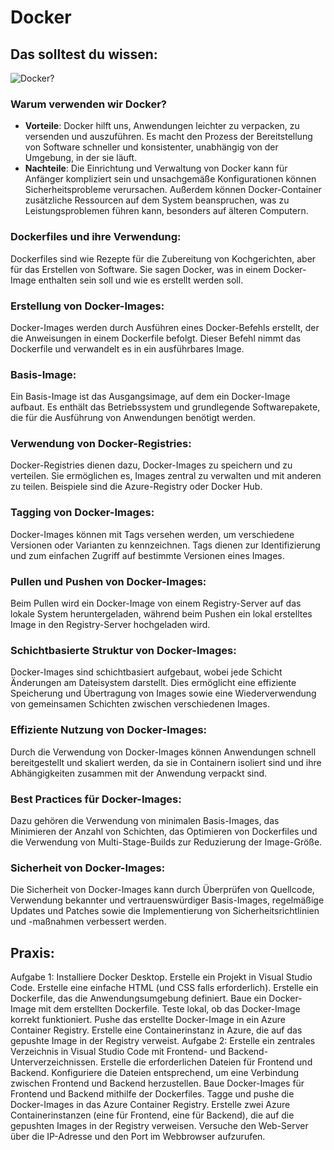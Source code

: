 # Docker

## Das solltest du wissen:
![Docker?](https://fiverr-res.cloudinary.com/images/t_main1,q_auto,f_auto,q_auto,f_auto/gigs/305101027/original/a3f981efac2d0ecf90b4920f640c3d112fe9c79f/dockerize-your-application-for-easy-deployment-and-scaling.jpg)
### Warum verwenden wir Docker?
- **Vorteile**: Docker hilft uns, Anwendungen leichter zu verpacken, zu versenden und auszuführen. Es macht den Prozess der Bereitstellung von Software schneller und konsistenter, unabhängig von der Umgebung, in der sie läuft.
- **Nachteile**: Die Einrichtung und Verwaltung von Docker kann für Anfänger kompliziert sein und unsachgemäße Konfigurationen können Sicherheitsprobleme verursachen. Außerdem können Docker-Container zusätzliche Ressourcen auf dem System beanspruchen, was zu Leistungsproblemen führen kann, besonders auf älteren Computern.

### Dockerfiles und ihre Verwendung:
Dockerfiles sind wie Rezepte für die Zubereitung von Kochgerichten, aber für das Erstellen von Software. Sie sagen Docker, was in einem Docker-Image enthalten sein soll und wie es erstellt werden soll.

### Erstellung von Docker-Images:
Docker-Images werden durch Ausführen eines Docker-Befehls erstellt, der die Anweisungen in einem Dockerfile befolgt. Dieser Befehl nimmt das Dockerfile und verwandelt es in ein ausführbares Image.

### Basis-Image:
Ein Basis-Image ist das Ausgangsimage, auf dem ein Docker-Image aufbaut. Es enthält das Betriebssystem und grundlegende Softwarepakete, die für die Ausführung von Anwendungen benötigt werden.

### Verwendung von Docker-Registries:
Docker-Registries dienen dazu, Docker-Images zu speichern und zu verteilen. Sie ermöglichen es, Images zentral zu verwalten und mit anderen zu teilen. Beispiele sind die Azure-Registry oder Docker Hub.

### Tagging von Docker-Images:
Docker-Images können mit Tags versehen werden, um verschiedene Versionen oder Varianten zu kennzeichnen. Tags dienen zur Identifizierung und zum einfachen Zugriff auf bestimmte Versionen eines Images.

### Pullen und Pushen von Docker-Images:
Beim Pullen wird ein Docker-Image von einem Registry-Server auf das lokale System heruntergeladen, während beim Pushen ein lokal erstelltes Image in den Registry-Server hochgeladen wird.

### Schichtbasierte Struktur von Docker-Images:
Docker-Images sind schichtbasiert aufgebaut, wobei jede Schicht Änderungen am Dateisystem darstellt. Dies ermöglicht eine effiziente Speicherung und Übertragung von Images sowie eine Wiederverwendung von gemeinsamen Schichten zwischen verschiedenen Images.

### Effiziente Nutzung von Docker-Images:
Durch die Verwendung von Docker-Images können Anwendungen schnell bereitgestellt und skaliert werden, da sie in Containern isoliert sind und ihre Abhängigkeiten zusammen mit der Anwendung verpackt sind.

### Best Practices für Docker-Images:
Dazu gehören die Verwendung von minimalen Basis-Images, das Minimieren der Anzahl von Schichten, das Optimieren von Dockerfiles und die Verwendung von Multi-Stage-Builds zur Reduzierung der Image-Größe.

### Sicherheit von Docker-Images:
Die Sicherheit von Docker-Images kann durch Überprüfen von Quellcode, Verwendung bekannter und vertrauenswürdiger Basis-Images, regelmäßige Updates und Patches sowie die Implementierung von Sicherheitsrichtlinien und -maßnahmen verbessert werden.

## Praxis:
Aufgabe 1:
Installiere Docker Desktop.
Erstelle ein Projekt in Visual Studio Code.
Erstelle eine einfache HTML (und CSS falls erforderlich).
Erstelle ein Dockerfile, das die Anwendungsumgebung definiert.
Baue ein Docker-Image mit dem erstellten Dockerfile.
Teste lokal, ob das Docker-Image korrekt funktioniert.
Pushe das erstellte Docker-Image in ein Azure Container Registry.
Erstelle eine Containerinstanz in Azure, die auf das gepushte Image in der Registry verweist.
Aufgabe 2:
Erstelle ein zentrales Verzeichnis in Visual Studio Code mit Frontend- und Backend-Unterverzeichnissen.
Erstelle die erforderlichen Dateien für Frontend und Backend.
Konfiguriere die Dateien entsprechend, um eine Verbindung zwischen Frontend und Backend herzustellen.
Baue Docker-Images für Frontend und Backend mithilfe der Dockerfiles.
Tagge und pushe die Docker-Images in das Azure Container Registry.
Erstelle zwei Azure Containerinstanzen (eine für Frontend, eine für Backend), die auf die gepushten Images in der Registry verweisen.
Versuche den Web-Server über die IP-Adresse und den Port im Webbrowser aufzurufen.
